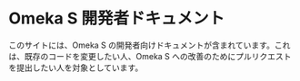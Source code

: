 # Omeka S 開発者ドキュメント

このサイトには、Omeka S の開発者向けドキュメントが含まれています。これは、既存のコードを変更したい人、Omeka S への改善のためにプルリクエストを提出したい人を対象としています。
